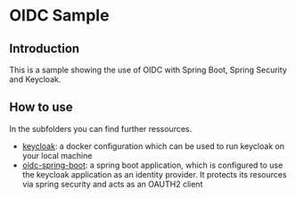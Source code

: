 # OIDC Sample

## Introduction
This is a sample showing the use of OIDC with Spring Boot, Spring Security and Keycloak.


## How to use
In the subfolders you can find further ressources.
* [keycloak](./keycloak/README.md): a docker configuration which can be used to run keycloak on your local machine
* [oidc-spring-boot](./oidc-spring-boot/README.md): a spring boot application, which is configured to use the keycloak application as an identity provider. It protects its resources via spring security and acts as an OAUTH2 client